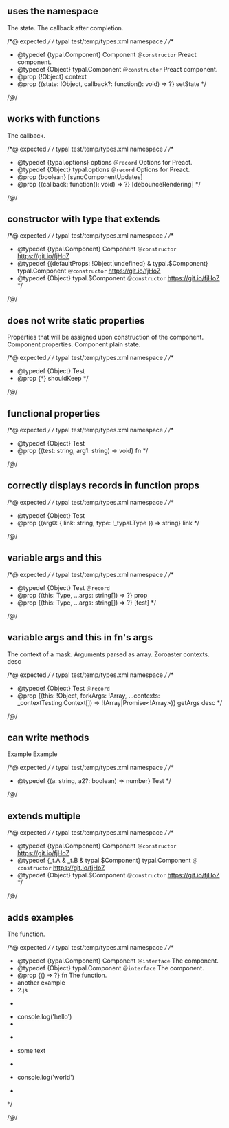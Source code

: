 ## uses the namespace
<types namespace="typal">
  <constructor name="Component" desc="Preact component.">
    <prop type="!Object" name="context"/>
    <fn name="setState">
      <arg type="!Object" name="state">The state.</arg>
      <arg type="function(): void" name="callback" opt>
        The callback after completion.
      </arg>
    </fn>
  </constructor>
</types>

/*@ expected */
/* typal test/temp/types.xml namespace */
/**
 * @typedef {typal.Component} Component `＠constructor` Preact component.
 * @typedef {Object} typal.Component `＠constructor` Preact component.
 * @prop {!Object} context
 * @prop {(state: !Object, callback?: function(): void) => ?} setState
 */

/*@*/

## works with functions
<types namespace="typal">
  <type record name="options" desc="Options for Preact.">
    <fn name="debounceRendering" opt>
      <arg type="function(): void" name="callback">The callback.</arg>
    </fn>
    <prop boolean name="syncComponentUpdates" opt/>
  </type>
</types>

/*@ expected */
/* typal test/temp/types.xml namespace */
/**
 * @typedef {typal.options} options `＠record` Options for Preact.
 * @typedef {Object} typal.options `＠record` Options for Preact.
 * @prop {boolean} [syncComponentUpdates]
 * @prop {(callback: function(): void) => ?} [debounceRendering]
 */

/*@*/

## constructor with type that extends
<types namespace="typal">
  <constructor desc="https://git.io/fjHoZ"
    name="Component" extends="{defaultProps: !Object|undefined}">
    <!-- prop type="!Object" name="defaultProps">
      Could implement writing in props by too much effort for too little gain. HAVE to do extends because even with static property, typescript only accepts props on @typedef {Object}
    </prop> -->
  </constructor>
</types>

/*@ expected */
/* typal test/temp/types.xml namespace */
/**
 * @typedef {typal.Component} Component `＠constructor` https://git.io/fjHoZ
 * @typedef {{defaultProps: !Object|undefined} & typal.$Component} typal.Component `＠constructor` https://git.io/fjHoZ
 * @typedef {Object} typal.$Component `＠constructor` https://git.io/fjHoZ
 */

/*@*/

## does not write static properties
<types>
  <type name="Test">
    <prop name="shouldKeep"/>
    <prop static type="!Object" name="defaultProps" opt>
      Properties that will be assigned upon construction of the component.
    </prop>
    <static name="getDerivedStateFromProps" opt return="!Object">
      <arg name="props" type="!Object">Component properties.</arg>
      <arg name="state" type="!Object">Component plain state.</arg>
    </static>
  </type>
</types>

/*@ expected */
/* typal test/temp/types.xml namespace */
/**
 * @typedef {Object} Test
 * @prop {*} shouldKeep
 */

/*@*/

## functional properties
<types>
  <type name="Test">
    <fn args="string, string" name="fn" void>
      <arg name="test" type="string"></arg>
    </fn>
  </type>
</types>

/*@ expected */
/* typal test/temp/types.xml namespace */
/**
 * @typedef {Object} Test
 * @prop {(test: string, arg1: string) => void} fn
 */

/*@*/

## correctly displays records in function props
<types>
  <type name="Test">
    <prop type="function({ link: string, type: !_typal.Type }): string" name="link" />
  </type>
</types>

/*@ expected */
/* typal test/temp/types.xml namespace */
/**
 * @typedef {Object} Test
 * @prop {(arg0: { link: string, type: !_typal.Type }) => string} link
 */

/*@*/

## variable args and this
<types>
  <type record name="Test">
    <prop name="prop" type="function(this:Type, ...string)" />
    <fn args="this:Type, ...string" name="test" opt />
  </type>
</types>

/*@ expected */
/* typal test/temp/types.xml namespace */
/**
 * @typedef {Object} Test `＠record`
 * @prop {(this: Type, ...args: string[]) => ?} prop
 * @prop {(this: Type, ...args: string[]) => ?} [test]
 */

/*@*/

## variable args and this in fn's args
<types>
  <type record name="Test">
    <fn name="getArgs" return="!(Array<string>|Promise<!Array<string>>)">
      <arg name="this" type="!Object">The context of a mask.</arg>
      <arg name="forkArgs" type="!Array<string>">Arguments parsed as array.</arg>
      <arg name="...contexts" type="_contextTesting.Context">Zoroaster contexts.</arg>
      desc
    </fn>
  </type>
</types>

/*@ expected */
/* typal test/temp/types.xml namespace */
/**
 * @typedef {Object} Test `＠record`
 * @prop {(this: !Object, forkArgs: !Array<string>, ...contexts: _contextTesting.Context[]) => !(Array<string>|Promise<!Array<string>>)} getArgs desc
 */

/*@*/

## can write methods
<types>
  <method name="Test" return="number">
    <arg string name="a">Example</arg>
    <arg boolean opt name="a2">Example</arg>
  </method>
</types>

/*@ expected */
/* typal test/temp/types.xml namespace */
/**
 * @typedef {(a: string, a2?: boolean) => number} Test
 */

/*@*/

## extends multiple
<types namespace="typal">
  <constructor desc="https://git.io/fjHoZ"
    name="Component" extends="_t.A, _t.B">
  </constructor>
</types>

/*@ expected */
/* typal test/temp/types.xml namespace */
/**
 * @typedef {typal.Component} Component `＠constructor` https://git.io/fjHoZ
 * @typedef {_t.A & _t.B & typal.$Component} typal.Component `＠constructor` https://git.io/fjHoZ
 * @typedef {Object} typal.$Component `＠constructor` https://git.io/fjHoZ
 */

/*@*/

## adds examples
<types namespace="typal">
  <interface name="Component" desc="The component.">
    <fn example="test/fixture/examples/2.js" name="fn">
      The function.
    </fn>
  </interface>
</types>

/*@ expected */
/* typal test/temp/types.xml namespace */
/**
 * @typedef {typal.Component} Component `＠interface` The component.
 * @typedef {Object} typal.Component `＠interface` The component.
 * @prop {() => ?} fn The function.
 * another example
 * 2.js
 * ```js
 * console.log('hello')
 *
 * ```
 * some text
 * ```js
 * console.log('world')
 * ```
 */

/*@*/